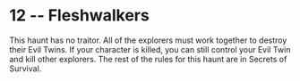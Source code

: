 # 12 -- Fleshwalkers

This haunt has no traitor. All of the explorers must work together to destroy their Evil Twins. If your character is killed, you can still control your Evil Twin and kill other explorers. The rest of the rules for this haunt are in Secrets of Survival.